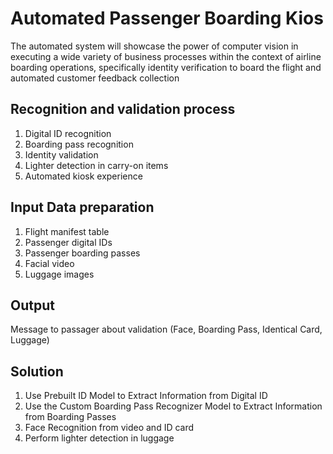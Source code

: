 # Automated Passenger Boarding Kios 
The automated system will showcase the power of computer vision in executing a wide variety of business processes within the context of airline boarding operations, specifically identity verification to board the flight and automated customer feedback collection
## Recognition and validation process
1. Digital ID recognition
2. Boarding pass recognition
3. Identity validation
4. Lighter detection in carry-on items
5. Automated kiosk experience

## Input Data preparation
1. Flight manifest table
2. Passenger digital IDs
3. Passenger boarding passes
4. Facial video
5. Luggage images
## Output
Message to passager about validation (Face, Boarding Pass, Identical Card, Luggage)
## Solution
1. Use Prebuilt ID Model to Extract Information from Digital ID
2. Use the Custom Boarding Pass Recognizer Model to Extract Information from Boarding Passes
3. Face Recognition from video and ID card
4. Perform lighter detection in luggage 
